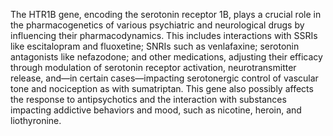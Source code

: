 The HTR1B gene, encoding the serotonin receptor 1B, plays a crucial role in the pharmacogenetics of various psychiatric and neurological drugs by influencing their pharmacodynamics. This includes interactions with SSRIs like escitalopram and fluoxetine; SNRIs such as venlafaxine; serotonin antagonists like nefazodone; and other medications, adjusting their efficacy through modulation of serotonin receptor activation, neurotransmitter release, and—in certain cases—impacting serotonergic control of vascular tone and nociception as with sumatriptan. This gene also possibly affects the response to antipsychotics and the interaction with substances impacting addictive behaviors and mood, such as nicotine, heroin, and liothyronine.